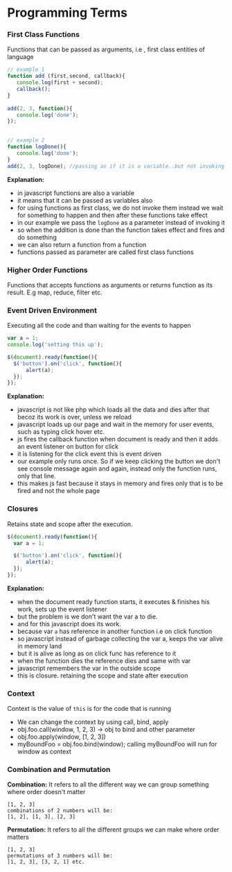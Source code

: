 # Programming Terms



### First Class Functions

Functions that can be passed as arguments, i.e , first class entities of language

```js
// example 1
function add (first,second, callback){
   console.log(first + second);
   callback();
}   
        
add(2, 3, function(){
   console.log('done');
});
   

// example 2
function logDone(){
   console.log('done');
}
add(2, 3, logDone); //passing as if it is a variable..but not invoking it using ();
```



**Explanation:**

- in javascript functions are also a variable
- it means that it can be passed as variables also
- for using functions as first class, we do not invoke them instead we wait for something to happen and then after these functions take effect
- in our example we pass the `logDone` as a parameter instead of invoking it
- so when the addition is done than the function takes effect and fires and do something
- we can also return a function from a function
- functions passed as parameter are called first class functions



### Higher Order Functions

Functions that accepts functions as arguments or returns function as its result. E.g map, reduce, filter etc.



### Event Driven Environment

Executing all the code and than waiting for the events to happen

```js
var a = 1;
console.log('setting this up');

$(document).ready(function(){
  $('button').on('click', function(){
      alert(a);
  });
});
```



**Explanation:**

- javascript is not like php which loads all the data and dies after that becoz its work is over, unless we reload
- javascript loads up our page and wait in the memory for user events, such as typing click hover etc.
- js fires the callback function when document is ready and then it adds an event listener on button for click
- it is listening for the click event this is event driven
- our example only runs once. So if we keep clicking the button we don't see console message again and again, instead only the function runs, only that line.
- this makes js fast because it stays in memory and fires only that is to be fired and not the whole page



### Closures

Retains state and scope after the execution. 

```js
$(document).ready(function(){
  var a = 1;

  $('button').on('click', function(){
      alert(a);
  });
});
```



**Explanation:**

- when the document ready function starts, it executes & finishes his work, sets up the event listener
- but the problem is we don't want the var a to die.
- and for this javascript does its work.
- because var `a` has reference in another function i.e on click function
- so javascript instead of garbage collecting the var a, keeps the var alive in memory land 
- but it is alive as long as on click func has reference to it
- when the function dies the reference dies and same with var
- javascript remembers the var in the outside scope 
- this is closure. retaining the scope and state after execution



### Context

Context is the value of `this` is for the code that is running

- We can change the context by using call, bind, apply
- obj.foo.call(window, 1, 2, 3) -> obj to bind and other parameter
- obj.foo.apply(window, [1, 2, 3])
- myBoundFoo = obj.foo.bind(window); calling myBoundFoo will run for window as context



### Combination and Permutation

**Combination:** It refers to all the different way we can group something where order doesn't matter

```
[1, 2, 3]
combinations of 2 numbers will be: 
[1, 2], [1, 3], [2, 3]
```



**Permutation:** It refers to all the different groups we can make where order matters

```
[1, 2, 3]
permutations of 3 numbers will be:
[1, 2, 3], [3, 2, 1] etc.
```



